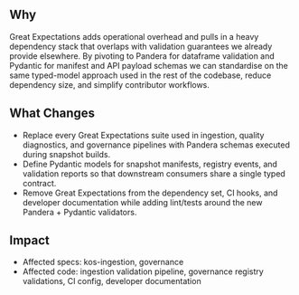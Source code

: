 ## Why

Great Expectations adds operational overhead and pulls in a heavy dependency stack that overlaps with validation guarantees we already provide elsewhere. By pivoting to Pandera for dataframe validation and Pydantic for manifest and API payload schemas we can standardise on the same typed-model approach used in the rest of the codebase, reduce dependency size, and simplify contributor workflows.

## What Changes

- Replace every Great Expectations suite used in ingestion, quality diagnostics, and governance pipelines with Pandera schemas executed during snapshot builds.
- Define Pydantic models for snapshot manifests, registry events, and validation reports so that downstream consumers share a single typed contract.
- Remove Great Expectations from the dependency set, CI hooks, and developer documentation while adding lint/tests around the new Pandera + Pydantic validators.

## Impact

- Affected specs: kos-ingestion, governance
- Affected code: ingestion validation pipeline, governance registry validations, CI config, developer documentation
